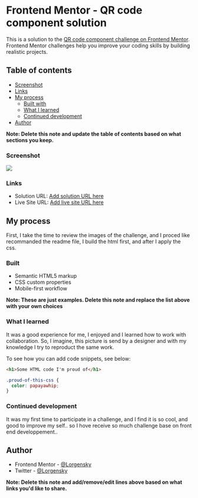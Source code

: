 # Frontend Mentor - QR code component solution

This is a solution to the [QR code component challenge on Frontend Mentor](https://www.frontendmentor.io/challenges/qr-code-component-iux_sIO_H). Frontend Mentor challenges help you improve your coding skills by building realistic projects.

## Table of contents

- [Screenshot](#screenshot)
- [Links](#links)
- [My process](#my-process)
  - [Built with](#built-with)
  - [What I learned](#what-i-learned)
  - [Continued development](#continued-development)
- [Author](#author)

**Note: Delete this note and update the table of contents based on what sections you keep.**

### Screenshot

![](\qr-code-component-main\qr-code-component-main\images)

### Links

- Solution URL: [Add solution URL here](https://lorgensky.slack.com)
- Live Site URL: [Add live site URL here](https://lorgensky.github.io/qr_code_challenge/)

## My process

First, I take the time to review the images of the challenge, and I proced like recommanded the readme file, I build the html first, and after I apply the css.

### Built

- Semantic HTML5 markup
- CSS custom properties
- Mobile-first workflow

**Note: These are just examples. Delete this note and replace the list above with your own choices**

### What I learned

It was a good experience for me, I enjoyed and I learned how to work with collaboration. So, I imagine, this picture is send by a designer and with my knowledge I try to reproduct the same work.

To see how you can add code snippets, see below:

```html
<h1>Some HTML code I'm proud of</h1>
```

```css
.proud-of-this-css {
  color: papayawhip;
}
```

### Continued development

It was my first time to participate in a challenge, and I find it is so cool, and good to improve my self.. so I hove receive so much challenge base on front end developpement..

## Author

- Frontend Mentor - [@Lorgensky](https://www.frontendmentor.io/profile/Lorgensky)
- Twitter - [@Lorgensky](https://www.twitter.com/lorgensky)

**Note: Delete this note and add/remove/edit lines above based on what links you'd like to share.**
